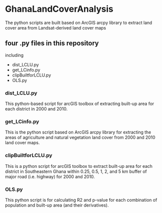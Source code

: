 # GhanaLandCoverAnalysis
 The python scripts are built based on ArcGIS arcpy library to extract land cover area from Landsat-derived land cover maps
## four .py files in this repository
including
* dist_LCLU.py
* get_LCinfo.py
* clipBuiltforLCLU.py
* OLS.py

### dist_LCLU.py
This python-based script for arcGIS toolbox of extracting built-up area for each district in 2000 and 2010.

### get_LCinfo.py
This is the python script based on ArcGIS arcpy library for extracting the areas of agriculture and natural vegetation land cover from 2000 and 2010 land cover maps.

### clipBuiltforLCLU.py
This is a python script for arcGIS toolbox to extract built-up area for each district in Southeastern Ghana within 0.25, 0.5, 1, 2, and 5 km buffer of major road (i.e. highway) for 2000 and 2010.

### OLS.py
This python script is for calculating R2 and p-value for each combination of population and built-up area (and their derivatives).